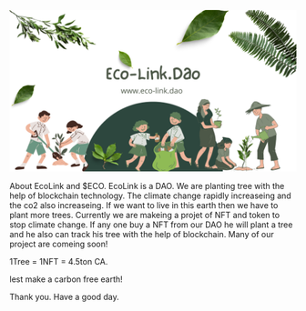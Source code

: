 [![MasterHead](https://github.com/Eco-Link/ECO/blob/main/White%20Green%20Nature%20Facebook%20Cover.png)](http://ecolink.dao)
<p> About EcoLink and $ECO.
EcoLink is a DAO. We are planting tree with the help of blockchain technology. The climate change rapidly increaseing and the co2 also increaseing. If we want to live in this earth then we have to plant more trees. Currently we are makeing a projet of NFT and token to stop climate change. If any one buy a NFT from our DAO he will plant a tree and he also can track his tree with the help of blockchain. Many of our project are comeing soon! 

1Tree = 1NFT = 4.5ton CA.

lest make a carbon free earth!

Thank you.
Have a good day.
</p>
